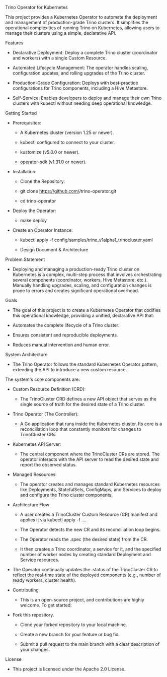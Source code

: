 Trino Operator for Kubernetes

This project provides a Kubernetes Operator to automate the deployment and management of production-grade Trino clusters. It simplifies the operational complexities of running Trino on Kubernetes, allowing users to manage their clusters using a simple, declarative API.

Features

- Declarative Deployment: Deploy a complete Trino cluster (coordinator and workers) with a single Custom Resource.

- Automated Lifecycle Management: The operator handles scaling, configuration updates, and rolling upgrades of the Trino cluster.

- Production-Grade Configuration: Deploys with best-practice configurations for Trino components, including a Hive Metastore.

- Self-Service: Enables developers to deploy and manage their own Trino clusters with kubectl without needing deep operational knowledge.

Getting Started

* Prerequisites:

  * A Kubernetes cluster (version 1.25 or newer).

  * kubectl configured to connect to your cluster.

  * kustomize (v5.0.0 or newer).

  * operator-sdk (v1.31.0 or newer).

* Installation:

  * Clone the Repository:
  
  * git clone https://github.com/<your-username>/trino-operator.git
  * cd trino-operator


* Deploy the Operator:

  * make deploy


* Create an Operator Instance:

  * kubectl apply -f config/samples/trino_v1alpha1_trinocluster.yaml

  * Design Document & Architecture

Problem Statement

- Deploying and managing a production-ready Trino cluster on Kubernetes is a complex, multi-step process that involves orchestrating several components (coordinator, workers, Hive Metastore, etc.). Manually handling upgrades, scaling, and configuration changes is prone to errors and creates significant operational overhead.

Goals

- The goal of this project is to create a Kubernetes Operator that codifies this operational knowledge, providing a unified, declarative API that:

- Automates the complete lifecycle of a Trino cluster.

- Ensures consistent and reproducible deployments.

- Reduces manual intervention and human error.

System Architecture

- The Trino Operator follows the standard Kubernetes Operator pattern, extending the API to introduce a new custom resource. 

The system's core components are:

- Custom Resource Definition (CRD): 

  - The TrinoCluster CRD defines a new API object that serves as the single source of truth for the desired state of a Trino cluster.

- Trino Operator (The Controller): 

  - A Go application that runs inside the Kubernetes cluster. Its core is a reconciliation loop that constantly monitors for changes to TrinoCluster CRs.

- Kubernetes API Server: 

  - The central component where the TrinoCluster CRs are stored. The operator interacts with the API server to read the desired state and report the observed status.

- Managed Resources: 

  - The operator creates and manages standard Kubernetes resources like Deployments, StatefulSets, ConfigMaps, and Services to deploy and configure the Trino cluster components.

- Architecture Flow
  - A user creates a TrinoCluster Custom Resource (CR) manifest and applies it via kubectl apply -f ....

  - The Operator detects the new CR and its reconciliation loop begins.

  - The Operator reads the .spec (the desired state) from the CR.

  - It then creates a Trino coordinator, a service for it, and the specified number of worker nodes by creating standard Deployment and Service resources.

 - The Operator continually updates the .status of the TrinoCluster CR to reflect the real-time state of the deployed components (e.g., number of ready workers, cluster health).

- Contributing
  - This is an open-source project, and contributions are highly welcome. To get started:

- Fork this repository.

  - Clone your forked repository to your local machine.

  - Create a new branch for your feature or bug fix.

  - Submit a pull request to the main branch with a clear description of your changes.

License
 - This project is licensed under the Apache 2.0 License.
